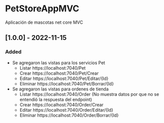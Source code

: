 # PetStoreAppMVC
Aplicación de mascotas net core MVC

## [1.0.0] - 2022-11-15

### Added

- Se agregaron las vistas para los servicios Pet 
    - Listar https://localhost:7040/Pet
    - Crear https://localhost:7040/Pet/Crear
    - Editar https://localhost:7040/Pet/Editar/{Id}
    - Eliminar https://localhost:7040/Pet/Borrar/{Id}
- Se agregaron las vistas para ordenes de tienda
    - Listar https://localhost:7040/Order (No muestra datos por que no se entendió la respuesta del endpoint)
    - Crear https://localhost:7040/Order/Crear
    - Editar https://localhost:7040/Order/Editar/{Id}
    - Eliminar https://localhost:7040/Order/Borrar/{Id}

